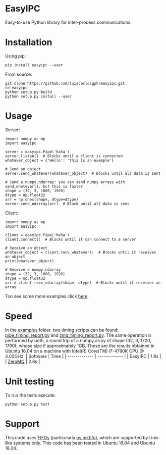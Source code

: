 # EasyIPC
Easy-to-use Python library for inter-process communications.

# Installation
Using pip:
```
pip install easyipc --user
```
From source:
```
git clone https://github.com/luiscarlosgph/easyipc.git
cd easyipc
python setup.py build
python setup.py install --user
```

# Usage
Server:
```
import numpy as np
import easyipc

server = easyipc.Pipe('haha')
server.listen()  # Blocks until a client is connected
whatever_object = {'Hello': 'This is an example'}

# Send an object 
server.send_whatever(whatever_object)  # Blocks until all data is sent

# Send a numpy.ndarray: you can send numpy arrays with send_whatever(), but this is faster
shape = (32, 3, 1080, 1920)
dtype = np.float32
arr = np.ones(shape, dtype=dtype)
server.send_ndarray(arr)  # Block until all data is sent
```
Client:
```
import numpy as np
import easyipc

client = easyipc.Pipe('haha')
client.connect()  # Blocks until it can connect to a server

# Receive an object
whatever_object = client.recv_whatever()  # Blocks until it receives an object
print(whatever_object)

# Receive a numpy.ndarray
shape = (32, 3, 1080, 1920)
dtype = np.float32
arr = client.recv_ndarray(shape, dtype)  # Blocks until it receives an array
```
Too see some more examples click [here](https://github.com/luiscarlosgph/easyipc/tree/master/examples).

# Speed
In the [examples](https://github.com/luiscarlosgph/easyipc/tree/master/examples) folder, two timing scripts can be found: [pipe_timing_report.py](https://github.com/luiscarlosgph/easyipc/tree/master/examples/pipe_timing_report.py) and [zmq_timing_report.py](https://github.com/luiscarlosgph/easyipc/tree/master/examples/zmq_timing_report.py). The same operation is performed by both, a round trip of a numpy array of shape (32, 3, 1700, 1700), whose size if approximately 1GB. These are the results obtained in Ubuntu 16.04 on a machine with Intel(R) Core(TM) i7-4790K CPU @ 4.00GHz.
| Software                      | Time          |
| -------------                 | ------------- |
| EasyIPC                       | 1.8s          |
| [ZeroMQ](https://zeromq.org)  | 2.8s          |

# Unit testing
To run the tests execute:
```
python setup.py test
```

# Support
This code uses [FIFOs](https://man7.org/linux/man-pages/man7/pipe.7.html) (particularly [os.mkfifo](https://docs.python.org/3/library/os.html#os.mkfifo)), which are supported by Unix-like systems only. This code has been tested in Ubuntu 16.04 and Ubuntu 18.04.
